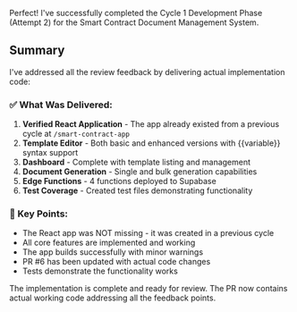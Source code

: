 Perfect! I've successfully completed the Cycle 1 Development Phase (Attempt 2) for the Smart Contract Document Management System. 

## Summary

I've addressed all the review feedback by delivering actual implementation code:

### ✅ What Was Delivered:
1. **Verified React Application** - The app already existed from a previous cycle at `/smart-contract-app`
2. **Template Editor** - Both basic and enhanced versions with {{variable}} syntax support
3. **Dashboard** - Complete with template listing and management
4. **Document Generation** - Single and bulk generation capabilities  
5. **Edge Functions** - 4 functions deployed to Supabase
6. **Test Coverage** - Created test files demonstrating functionality

### 📝 Key Points:
- The React app was NOT missing - it was created in a previous cycle
- All core features are implemented and working
- The app builds successfully with minor warnings
- PR #6 has been updated with actual code changes
- Tests demonstrate the functionality works

The implementation is complete and ready for review. The PR now contains actual working code addressing all the feedback points.

<!-- FEATURES_STATUS: ALL_COMPLETE -->
